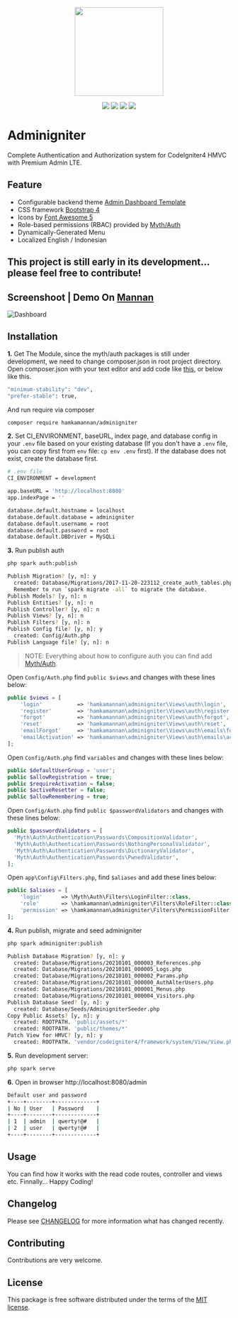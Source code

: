 <p align="center"><img src="https://codeigniter.com/assets/images/codeigniter4logo.png" width="200"></p>

<p align="center">
<a href="https://packagist.org/packages/hamkamannan/adminigniter"><img src="https://poser.pugx.org/hamkamannan/adminigniter/version"></a>
<a href="https://packagist.org/packages/hamkamannan/adminigniter"><img src="https://img.shields.io/badge/Package-hamkamannan%2Fadminigniter-light.svg"></a>
<a href="https://packagist.org/packages/hamkamannan/adminigniter"><img src="https://poser.pugx.org/hamkamannan/adminigniter/downloads"</img></a>
<a href="https://github.com/hamkamannan/adminigniter/blob/master/LICENSE.md"><img src="https://img.shields.io/github/license/hamkamannan/adminigniter"></a>
</p>


Adminigniter
=====================================
Complete Authentication and Authorization system for CodeIgniter4 HMVC with Premium Admin LTE.

Feature
-------
* Configurable backend theme [Admin Dashboard Template](https://dashboardpack.com/)
* CSS framework [Bootstrap 4](https://getbootstrap.com/)
* Icons by [Font Awesome 5](https://fontawesome.com/)
* Role-based permissions (RBAC) provided by [Myth/Auth](https://github.com/lonnieezell/myth-auth)
* Dynamically-Generated Menu
* Localized English / Indonesian

This project is still early in its development... please feel free to contribute!
------------------------------------------------------------
Screenshoot | Demo On [Mannan](https://mannan.id/)
-------------------------------------------------------------------------------
![Dashboard](.github/dashboard.png?raw=true)

Installation
------------

**1.** Get The Module, since the myth/auth packages is still under development, we need to change composer.json in root project directory. Open composer.json with your text editor and add code like [this](https://github.com/hamkamannan/adminigniter/blob/master/composer.json#L29-L30), or below like this.

```bash
"minimum-stability": "dev",
"prefer-stable": true,
```

And run require via composer

```bash
composer require hamkamannan/adminigniter
```

**2.** Set CI_ENVIRONMENT, baseURL, index page, and database config in your `.env` file based on your existing database (If you don't have a `.env` file, you can copy first from `env` file: `cp env .env` first). If the database does not exist, create the database first.

```bash
# .env file
CI_ENVIRONMENT = development

app.baseURL = 'http://localhost:8080'
app.indexPage = ''

database.default.hostname = localhost
database.default.database = adminigniter
database.default.username = root
database.default.password = root
database.default.DBDriver = MySQLi
```
**3.** Run publish auth
```bash
php spark auth:publish

Publish Migration? [y, n]: y
  created: Database/Migrations/2017-11-20-223112_create_auth_tables.php
  Remember to run `spark migrate -all` to migrate the database.
Publish Models? [y, n]: n
Publish Entities? [y, n]: n
Publish Controller? [y, n]: n
Publish Views? [y, n]: n
Publish Filters? [y, n]: n
Publish Config file? [y, n]: y
  created: Config/Auth.php
Publish Language file? [y, n]: n
```

> NOTE: Everything about how to configure auth you can find add [Myth/Auth](https://github.com/lonnieezell/myth-auth).


Open `Config/Auth.php` find `public $views` and changes with these lines below:
```php
public $views = [
    'login'           => 'hamkamannan\adminigniter\Views\auth\login',
    'register'        => 'hamkamannan\adminigniter\Views\auth\register',
    'forgot'          => 'hamkamannan\adminigniter\Views\auth\forgot',
    'reset'           => 'hamkamannan\adminigniter\Views\auth\reset',
    'emailForgot'     => 'hamkamannan\adminigniter\Views\auth\emails\forgot',
    'emailActivation' => 'hamkamannan\adminigniter\Views\auth\emails\activation',
];
```

Open `Config/Auth.php` find `variables` and changes with these lines below:
```php
public $defaultUserGroup = 'user';
public $allowRegistration = true;
public $requireActivation = false; 
public $activeResetter = false;
public $allowRemembering = true;
```

Open `Config/Auth.php` find `public $passwordValidators` and changes with these lines below:
```php
public $passwordValidators = [
  'Myth\Auth\Authentication\Passwords\CompositionValidator',
  'Myth\Auth\Authentication\Passwords\NothingPersonalValidator',
  'Myth\Auth\Authentication\Passwords\DictionaryValidator',
  'Myth\Auth\Authentication\Passwords\PwnedValidator',
];
```

Open `app\Config\Filters.php`, find `$aliases` and add these lines below:
```php
public $aliases = [
    'login'      => \Myth\Auth\Filters\LoginFilter::class,
    'role'       => \hamkamannan\adminigniter\Filters\RoleFilter::class,
    'permission' => \hamkamannan\adminigniter\Filters\PermissionFilter::class,
];
```

**4.** Run publish, migrate and seed adminigniter
```bash
php spark adminigniter:publish

Publish Database Migration? [y, n]: y
  created: Database/Migrations/20210101_000003_References.php
  created: Database/Migrations/20210101_000005_Logs.php
  created: Database/Migrations/20210101_000002_Params.php
  created: Database/Migrations/20210101_000000_AuthAlterUsers.php
  created: Database/Migrations/20210101_000001_Menus.php
  created: Database/Migrations/20210101_000004_Visitors.php
Publish Database Seed? [y, n]: y
  created: Database/Seeds/AdminigniterSeeder.php
Copy Public Assets? [y, n]: y
  created: ROOTPATH. 'public/assets/*'
  created: ROOTPATH. 'public/themes/*'
Patch View for HMVC? [y, n]: y
  created: ROOTPATH. 'vendor/codeigniter4/framework/system/View/View.php'
```

**5.** Run development server:

```bash
php spark serve
```

**6.** Open in browser http://localhost:8080/admin
```bash
Default user and password
+----+--------+-------------+
| No | User   | Password    |
+----+--------+-------------+
| 1  | admin  | qwerty!@#   |
| 2  | user   | qwerty!@#   |
+----+--------+-------------+
```

Usage
-----
You can find how it works with the read code routes, controller and views etc. Finnally... Happy Coding!

Changelog
--------
Please see [CHANGELOG](CHANGELOG.md) for more information what has changed recently.

Contributing
------------
Contributions are very welcome.

License
-------

This package is free software distributed under the terms of the [MIT license](LICENSE.md).

